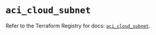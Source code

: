 # `aci_cloud_subnet`

Refer to the Terraform Registry for docs: [`aci_cloud_subnet`](https://registry.terraform.io/providers/ciscodevnet/aci/2.17.0/docs/resources/cloud_subnet).
